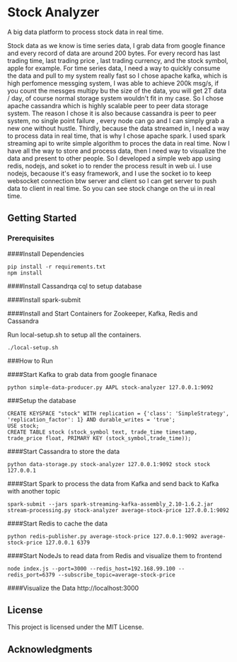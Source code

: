 # Stock Analyzer 

A big data platform to process stock data in real time.

Stock data as we know is time series data, I grab data from google finance and every record of data are around 200 bytes. For every record has last trading time,  last trading price , last trading currency, and the stock symbol, apple for example. For time series data, I need a way to quickly consume the data and pull to my system really fast so I chose apache kafka, which is high perfomence messging system, I was able to achieve  200k msg/s, if you count the messges multipy bu the size of the data, you will get 2T data / day, of course normal storage system wouldn't fit in my case. So I chose apache cassandra which is highly scalable peer to peer data storage system. The reason I chose it is also because  cassandra is peer to peer system, no single point failure , every node can go and I can simply grab a new one without hustle. Thirdly, because the data streamed in, I need a way to process data in real time, that is why I chose apache spark. I used spark streaming api to write simple algorithm to proces the data in real time.  Now I have all the way to store and process data, then I need way to visualize the data and present to other people.  So I developed a simple web app using redis, nodejs, and soket io to render the process result in web ui. I use nodejs, becaouse it's easy framework, and I use the socket io to keep websocket connection btw server and client so I can get server to push data to client in real time. So you can see stock change on the ui in real time.


## Getting Started


### Prerequisites

####Install Dependencies

```
pip install -r requirements.txt
npm install
```

####Install Cassandrqa cql to setup database

####Install spark-submit

####Install and Start Containers for Zookeeper, Kafka, Redis and Cassandra 

Run local-setup.sh to setup all the containers.

```
./local-setup.sh
```

###How to Run 

####Start Kafka to grab data from google finanace
```
python simple-data-producer.py AAPL stock-analyzer 127.0.0.1:9092
```
###Setup the database

```
CREATE KEYSPACE "stock" WITH replication = {'class': 'SimpleStrategy', 'replication_factor': 1} AND durable_writes = 'true';
USE stock;
CREATE TABLE stock (stock_symbol text, trade_time timestamp, trade_price float, PRIMARY KEY (stock_symbol,trade_time));
```
####Start Cassandra to store the data

```
python data-storage.py stock-analyzer 127.0.0.1:9092 stock stock 127.0.0.1
```

####Start Spark to process the data from Kafka and send back to Kafka with another topic
```
spark-submit --jars spark-streaming-kafka-assembly_2.10-1.6.2.jar stream-processing.py stock-analyzer average-stock-price 127.0.0.1:9092
```
####Start Redis to cache the data
```
python redis-publisher.py average-stock-price 127.0.0.1:9092 average-stock-price 127.0.0.1 6379
```
####Start NodeJs to read data from Redis and visualize them to frontend
```
node index.js --port=3000 --redis_host=192.168.99.100 --redis_port=6379 --subscribe_topic=average-stock-price
```
####Visualize the Data
http://localhost:3000


## License

This project is licensed under the MIT License.

## Acknowledgments



